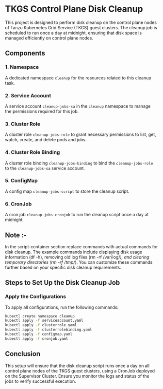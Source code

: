 # TKGS Control Plane Disk Cleanup

This project is designed to perform disk cleanup on the control plane nodes of Tanzu Kubernetes Grid Service (TKGS) guest clusters. The cleanup job is scheduled to run once a day at midnight, ensuring that disk space is managed efficiently on control plane nodes.

## Components

### 1. Namespace

A dedicated namespace `cleanup` for the resources related to this cleanup task. 

### 2. Service Account

A service account `cleanup-jobs-sa` in the `cleanup` namespace to manage the permissions required for this job.

### 3. Cluster Role

A cluster role `cleanup-jobs-role` to grant necessary permissions to list, get, watch, create, and delete pods and jobs.

### 4. Cluster Role Binding

A cluster role binding `cleanup-jobs-binding` to bind the `cleanup-jobs-role` to the `cleanup-jobs-sa` service account.

### 5. ConfigMap

A config map `cleanup-jobs-script` to store the cleanup script.

### 6. CronJob

A cron job `cleanup-jobs-cronjob` to run the cleanup script once a day at midnight.


## Note :- 
In the script-container section replace commands with actual commands for disk cleanup. The example commands include displaying disk usage information (df -h), removing old log files (rm -rf /var/log/*), and clearing temporary directories (rm -rf /tmp/*). You can customize these commands further based on your specific disk cleanup requirements.


## Steps to Set Up the Disk Cleanup Job

### Apply the Configurations 
To apply all configurations, run the following commands:

```bash
kubectl create namespace cleanup
kubectl apply -f serviceaccount.yaml
kubectl apply -f clusterrole.yaml
kubectl apply -f clusterrolebinding.yaml
kubectl apply -f configmap.yaml
kubectl apply -f cronjob.yaml
```

## Conclusion
This setup will ensure that the disk cleanup script runs once a day on all control plane nodes of the TKGS guest clusters, using a CronJob deployed on the Supervisor Cluster. Ensure you monitor the logs and status of the jobs to verify successful execution.